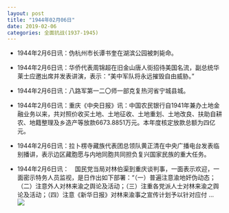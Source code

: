 ```yaml
---
layout: post
title: "1944年02月06日"
date: 2019-02-06
categories: 全面抗战(1937-1945)
---
```


<meta name="referrer" content="no-referrer" />

- 1944年2月6日讯：伪杭州市长谭书奎在湖滨公园被刺毙命。 

- 1944年2月6日讯：华侨代表周锦超在旧金山唐人街招待美国名流，副总统华莱士应邀出席并发表讲演，表示：“美中军队将永远摧毁自由威胁。” 

- 1944年2月6日讯：八路军第一二〇师一部克复热河省宁城县城。 

- 1944年2月6日讯：重庆《中央日报》讯：中国农民银行自1941年兼办土地金融业务以来，共对照价收买土地、土地征收、土地重划、土地改良、扶助自耕农、地籍整理及乡造产等放款6673.8851万元。本年度核定放款总额为四亿元。 

- 1944年2月6日讯：拉卜楞寺藏族代表团总领队黄正清在中央广播电台发表临别播讲，表示边区藏胞愿与内地同胞共同担负复兴国家民族的重大任务。 

- 1944年2月6日讯：　国民党当局对林伯渠到重庆谈判事，一面表示欢迎，一面密示特务人员监视，是日作出如下部署：“（一）普遍注意渝地奸伪动态；（二）注意外人对林来渝之舆论及活动；（三）注重各党派人士对林来渝之舆论及活动；（四）注意《新华日报》对林来渝事之宣传计划予以针对应付 ... <br/><img src="https://wx4.sinaimg.cn/large/aca367d8ly1fzwdmx2txij20c8090q2y.jpg" />

